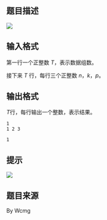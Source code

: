 ## 题目描述

![](file://pic1.jpg)

## 输入格式

第一行一个正整数 $T$，表示数据组数。

接下来 $T$ 行，每行三个正整数 $n$，$k$，$p$。

## 输出格式

$T$行，每行输出一个整数，表示结果。

```input1
1
1 2 3
```

```output1
1
```

## 提示

![](file://pic2.jpg)

## 题目来源

By Wcmg
